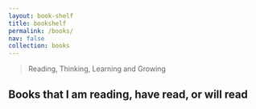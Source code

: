 ```yaml
---
layout: book-shelf
title: bookshelf
permalink: /books/
nav: false
collection: books
---
```


> Reading, Thinking, Learning and Growing

## Books that I am reading, have read, or will read
